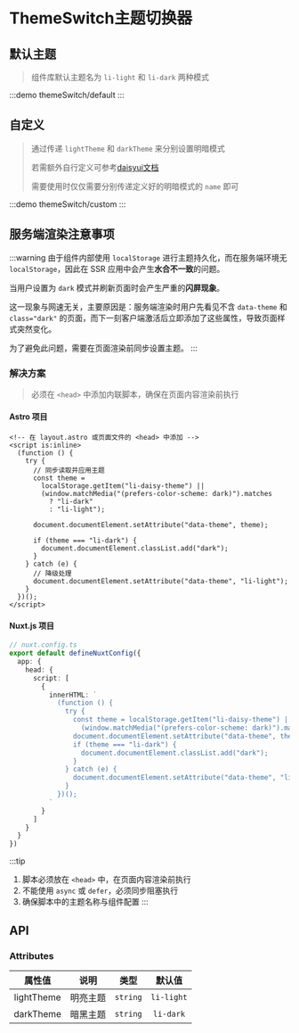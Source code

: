 # ThemeSwitch主题切换器

## 默认主题
> 组件库默认主题名为 `li-light` 和 `li-dark` 两种模式

:::demo themeSwitch/default
:::

## 自定义
> 通过传递 `lightTheme` 和 `darkTheme` 来分别设置明暗模式
>>
> 若需额外自行定义可参考[daisyui文档](https://daisyui.com/docs/themes/)
>>
> 需要使用时仅仅需要分别传递定义好的明暗模式的 `name` 即可

:::demo themeSwitch/custom
:::



## 服务端渲染注意事项

:::warning
由于组件内部使用 `localStorage` 进行主题持久化，而在服务端环境无 `localStorage`，因此在 SSR 应用中会产生**水合不一致**的问题。
>>
当用户设置为 `dark` 模式并刷新页面时会产生严重的**闪屏现象**。
>>
这一现象与网速无关，主要原因是：服务端渲染时用户先看见不含 `data-theme` 和 `class="dark"` 的页面，而下一刻客户端激活后立即添加了这些属性，导致页面样式突然变化。
>>
为了避免此问题，需要在页面渲染前同步设置主题。
:::

### 解决方案

> 必须在 `<head>` 中添加内联脚本，确保在页面内容渲染前执行

#### Astro 项目

```astro
<!-- 在 layout.astro 或页面文件的 <head> 中添加 -->
<script is:inline>
  (function () {
    try {
      // 同步读取并应用主题
      const theme =
        localStorage.getItem("li-daisy-theme") ||
        (window.matchMedia("(prefers-color-scheme: dark)").matches
          ? "li-dark"
          : "li-light");

      document.documentElement.setAttribute("data-theme", theme);
      
      if (theme === "li-dark") {
        document.documentElement.classList.add("dark");
      }
    } catch (e) {
      // 降级处理
      document.documentElement.setAttribute("data-theme", "li-light");
    }
  })();
</script>
```

#### Nuxt.js 项目

```typescript
// nuxt.config.ts
export default defineNuxtConfig({
  app: {
    head: {
      script: [
        {
          innerHTML: `
            (function () {
              try {
                const theme = localStorage.getItem("li-daisy-theme") || 
                  (window.matchMedia("(prefers-color-scheme: dark)").matches ? "li-dark" : "li-light");
                document.documentElement.setAttribute("data-theme", theme);
                if (theme === "li-dark") {
                  document.documentElement.classList.add("dark");
                }
              } catch (e) {
                document.documentElement.setAttribute("data-theme", "li-light");
              }
            })();
          `
        }
      ]
    }
  }
})
```

:::tip
1. 脚本必须放在 `<head>` 中，在页面内容渲染前执行
2. 不能使用 `async` 或 `defer`，必须同步阻塞执行
3. 确保脚本中的主题名称与组件配置
:::


## API

### Attributes
|   属性值   |   说明   |   类型   |   默认值   |
| :--------: | :------: | :------: | :--------: |
| lightTheme | 明亮主题 | `string` | `li-light` |
| darkTheme  | 暗黑主题 | `string` | `li-dark`  |